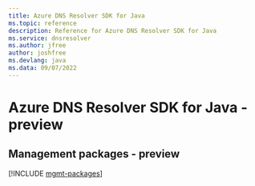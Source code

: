 ```yaml
---
title: Azure DNS Resolver SDK for Java
ms.topic: reference
description: Reference for Azure DNS Resolver SDK for Java
ms.service: dnsresolver
ms.author: jfree
author: joshfree
ms.devlang: java
ms.data: 09/07/2022
---
```

# Azure DNS Resolver SDK for Java - preview

## Management packages - preview
[!INCLUDE [mgmt-packages](dns-resolver-mgmt-index.md)]